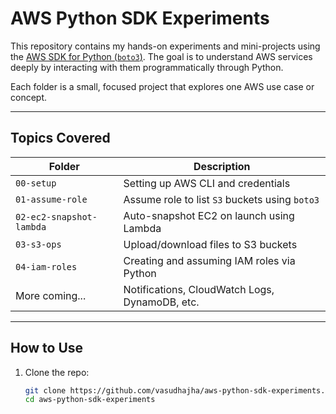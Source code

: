 # AWS Python SDK Experiments

This repository contains my hands-on experiments and mini-projects using the [AWS SDK for Python (`boto3`)](https://boto3.amazonaws.com/v1/documentation/api/latest/index.html). The goal is to understand AWS services deeply by interacting with them programmatically through Python.

Each folder is a small, focused project that explores one AWS use case or concept.

---

## Topics Covered

| Folder | Description |
|--------|-------------|
| `00-setup` | Setting up AWS CLI and credentials |
| `01-assume-role` | Assume role to list `S3` buckets using `boto3` |
| `02-ec2-snapshot-lambda` | Auto-snapshot EC2 on launch using Lambda |
| `03-s3-ops` | Upload/download files to S3 buckets |
| `04-iam-roles` | Creating and assuming IAM roles via Python |
| More coming... | Notifications, CloudWatch Logs, DynamoDB, etc. |

---

## How to Use

1. Clone the repo:

   ```bash
   git clone https://github.com/vasudhajha/aws-python-sdk-experiments.git
   cd aws-python-sdk-experiments
   ```
